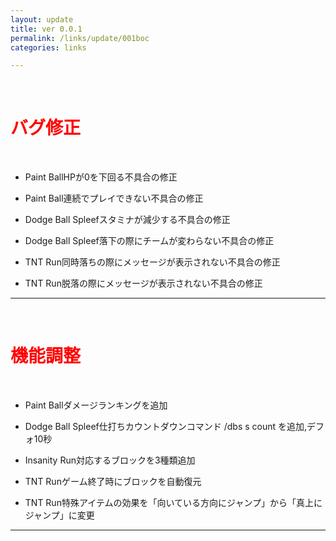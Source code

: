 ```yaml
---
layout: update
title: ver 0.0.1
permalink: /links/update/001boc
categories: links 

---
```

<br>
<h1 id="1"><font color="red">バグ修正</font></h1><br>

+ <span class="blue-badge">Paint Ball</span>HPが0を下回る不具合の修正 

+ <span class="blue-badge">Paint Ball</span>連続でプレイできない不具合の修正

+ <span class="green-badge">Dodge Ball Spleef</span>スタミナが減少する不具合の修正

+ <span class="green-badge">Dodge Ball Spleef</span>落下の際にチームが変わらない不具合の修正

+ <span class="red-badge">TNT Run</span>同時落ちの際にメッセージが表示されない不具合の修正

+ <span class="red-badge">TNT Run</span>脱落の際にメッセージが表示されない不具合の修正

-----------------------------------------------------------

<br>
<h1 id="1"><font color="red">機能調整</font></h1><br>

+ <span class="blue-badge">Paint Ball</span>ダメージランキングを追加 

+ <span class="green-badge">Dodge Ball Spleef</span>仕打ちカウントダウンコマンド /dbs s count を追加,デフォ10秒

+ <span class="yellow-badge">Insanity Run</span>対応するブロックを3種類追加

+ <span class="red-badge">TNT Run</span>ゲーム終了時にブロックを自動復元

+ <span class="red-badge">TNT Run</span>特殊アイテムの効果を「向いている方向にジャンプ」から「真上にジャンプ」に変更

-----------------------------------------------------------

